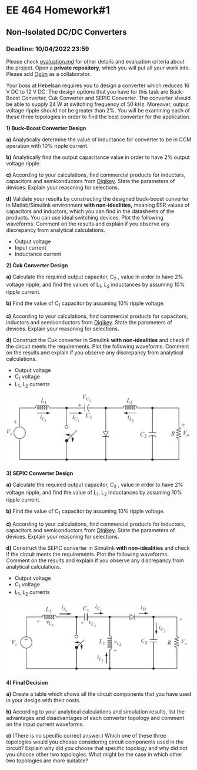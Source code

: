 # EE 464 Homework#1

## Non-Isolated DC/DC Converters

### Deadline: 10/04/2022 23:59

Please check [evaluation.md](evaluation.md) for other details and evaluation criteria about the project. Open a **private repository**, which you will put all your work into. Please add [Ogün](https://github.com/OgunAltun) as a collaborator.

Your boss at Hebelsan requires you to design a converter which reduces 16 V DC to 12 V DC. The design options that you have for this task are Buck-Boost Converter, Ćuk Converter and SEPIC Converter. The converter should be able to supply 24 W at switching frequency of 50 kHz. Moreover, output voltage ripple should not be greater than 2%. You will be examining each of these three topologies in order to find the best converter for the application.

**1) Buck-Boost Converter Design**<br />

**a)** Analytically determine the value of inductance for converter to be in CCM operation with 10% ripple current.

**b)** Analytically find the output capacitance value in order to have 2% output voltage ripple.

**c)** According to your calculations, find commercial products for inductors, capacitors and semiconductors from [Digikey](https://www.digikey.com/). State the parameters of devices. Explain your reasoning for selections.

**d)** Validate your results by constructing the designed buck-boost converter in Matlab/Simulink environment **with non-idealities,** meaning ESR values of capacitors and inductors, which you can find in the datasheets of the products. You can use ideal switching devices. Plot the following waveforms. Comment on the results and explain if you observe any discrepancy from analytical calculations.
* Output voltage
* Input current
* Inductance current


**2) Ćuk Converter Design**<br />

**a)** Calculate the required output capacitor, C<sub>2</sub> , value in order to have 2% voltage ripple, and find the values of L<sub>1</sub>, L<sub>2</sub> inductances by assuming 10% ripple current.

**b)** Find the value of C<sub>1</sub> capacitor by assuming 10% ripple voltage.

**c)** According to your calculations, find commercial products for capacitors, inductors and semiconductors from [Digikey](https://www.digikey.com/). State the parameters of devices. Explain your reasoning for selections.

**d)** Construct the Ćuk converter in Simulink **with non-idealities** and check if the circuit meets the requirements. Plot the following waveforms. Comment on the results and explain if you observe any discrepancy from analytical calculations.

* Output voltage
* C<sub>1</sub> voltage
* L<sub>1</sub>, L<sub>2</sub> currents

![](cuk.png)


**3) SEPIC Converter Design**<br />

**a)** Calculate the required output capacitor, C<sub>2</sub> , value in order to have 2% voltage ripple, and find the value of L<sub>1</sub>, L<sub>2</sub> inductances by assuming 10% ripple current.

**b)** Find the value of C<sub>1</sub> capacitor by assuming 10% ripple voltage.

**c)** According to your calculations, find commercial products for inductors, capacitors and semiconductors from [Digikey](https://www.digikey.com/). State the parameters of devices. Explain your reasoning for selections.

**d)** Construct the SEPIC converter in Simulink **with non-idealities** and check if the circuit meets the requirements. Plot the following waveforms. Comment on the results and explain if you observe any discrepancy from analytical calculations.

* Output voltage
* C<sub>1</sub> voltage
* L<sub>1</sub>, L<sub>2</sub> currents

![](sepic.png)


**4) Final Decision** <br />

**a)** Create a table which shows all the circuit components that you have used in your design with their costs.

**b)** According to your analytical calculations and simulation results, list the advantages and disadvantages of each converter topology and comment on the input current waveforms.

**c)** (There is no specific correct answer.) Which one of these three topologies would you choose considering circuit components used in the circuit? Explain why did you choose that specific topology and why did not you choose other two topologies. What might be the case in which other two topologies are more suitable?


